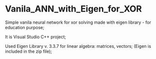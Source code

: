 # Vanila_ANN_with_Eigen_for_XOR
Simple vanila neural network for xor solving made with eigen library - for education purpose;

It is Visual Studio C++ project;

Used Eigen Library v. 3.3.7 for linear algebra: matrices, vectors;
(Eigen is included in the zip file);
